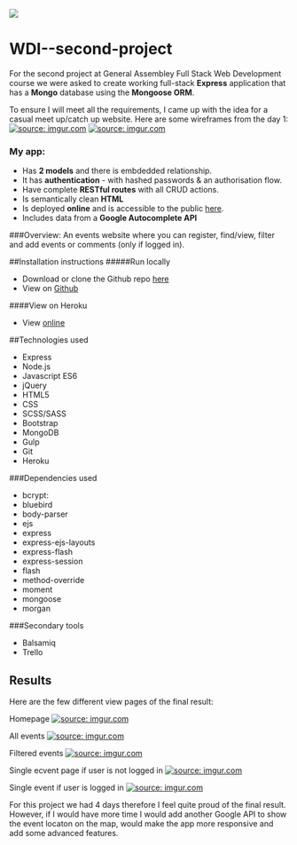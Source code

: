 ![](https://ga-dash.s3.amazonaws.com/production/assets/logo-9f88ae6c9c3871690e33280fcf557f33.png)

# WDI--second-project

For the second project at General Assembley Full Stack Web Development course we were asked to create working full-stack **Express** application that has a **Mongo** database using the **Mongoose ORM**.

To ensure I will meet all the requirements, I came up with the idea for a casual meet up/catch up website. Here are some wireframes from the day 1:
<a href="https://imgur.com/CEMgG9Q"><img src="https://i.imgur.com/CEMgG9Q.png" title="source: imgur.com" /></a>
<a href="https://imgur.com/TeNs5Ei"><img src="https://i.imgur.com/TeNs5Ei.png" title="source: imgur.com" /></a>

### My app:

* Has **2 models** and there is embdedded relationship.
* It has **authentication** - with hashed passwords & an authorisation flow.
* Have complete **RESTful routes** with all CRUD actions.
* Is semantically clean **HTML**
* Is deployed **online** and is accessible to the public [here](http://letsketchup.herokuapp.com/).
* Includes data from a **Google Autocomplete API**

###Overview:
An events website where you can register, find/view, filter and add events or comments (only if logged in).

##Installation instructions
#####Run locally
* Download or clone the Github repo [here](http://letsketchup.herokuapp.com/)
* View on [Github](https://github.com/RadvileDid/WDI--second-project)

####View on Heroku
* View [online](http://letsketchup.herokuapp.com/)

##Technologies used
* Express
* Node.js
* Javascript ES6
* jQuery
* HTML5
* CSS
* SCSS/SASS
* Bootstrap
* MongoDB
* Gulp
* Git
* Heroku

###Dependencies used
* bcrypt:
* bluebird
* body-parser
* ejs
* express
* express-ejs-layouts
* express-flash
* express-session
* flash
* method-override
* moment
* mongoose
* morgan

###Secondary tools
* Balsamiq
* Trello

## Results

Here are the few different view pages of the final result:

Homepage
<a href="https://imgur.com/t2L49F6"><img src="https://i.imgur.com/t2L49F6.png" title="source: imgur.com" /></a>

All events
<a href="https://imgur.com/wgh8n7u"><img src="https://i.imgur.com/wgh8n7u.png" title="source: imgur.com" /></a>

Filtered events
<a href="https://imgur.com/XlIuPob"><img src="https://i.imgur.com/XlIuPob.png" title="source: imgur.com" /></a>

Single ecvent page if user is not logged in
<a href="https://imgur.com/HP7L32s"><img src="https://i.imgur.com/HP7L32s.png" title="source: imgur.com" /></a>

Single event if user is logged in
<a href="https://imgur.com/W8Hlg4E"><img src="https://i.imgur.com/W8Hlg4E.png" title="source: imgur.com" /></a>

For this project we had 4 days therefore I feel quite proud of the final result. However, if I would have more time I would add another Google API to show the event locaton on the map, would make the app more responsive and add some advanced features.